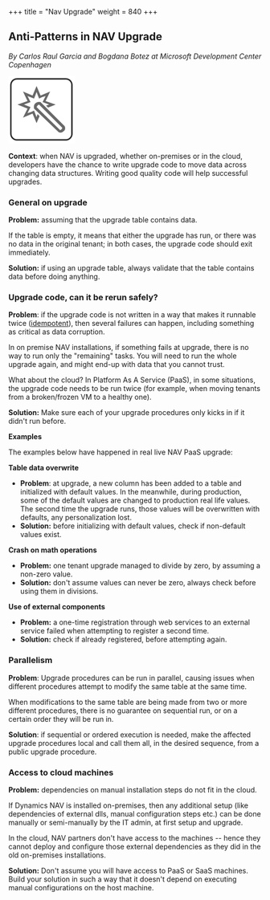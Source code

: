 +++
title = "Nav Upgrade"
weight = 840
+++
## Anti-Patterns in NAV Upgrade

_By Carlos Raul Garcia and Bogdana Botez at Microsoft Development Center Copenhagen_

[![ ][image0]][anchor0]

**Context**: when NAV is upgraded, whether on-premises or in the cloud, developers have the chance to write upgrade code to move data across changing data structures. Writing good quality code will help successful upgrades.

### General on upgrade

**Problem:** assuming that the upgrade table contains data.

If the table is empty, it means that either the upgrade has run, or there was no data in the original tenant; in both cases, the upgrade code should exit immediately.

**Solution:** if using an upgrade table, always validate that the table contains data before doing anything.

### Upgrade code, can it be rerun safely?

**Problem**: if the upgrade code is not written in a way that makes it runnable twice ([idempotent][anchor1]), then several failures can happen, including something as critical as data corruption.

In on premise NAV installations, if something fails at upgrade, there is no way to run only the "remaining" tasks. You will need to run the whole upgrade again, and might end-up with data that you cannot trust.

What about the cloud? In Platform As A Service (PaaS), in some situations, the upgrade code needs to be run twice (for example, when moving tenants from a broken/frozen VM to a healthy one).

**Solution:** Make sure each of your upgrade procedures only kicks in if it didn't run before.

**Examples**

The examples below have happened in real live NAV PaaS upgrade:

**Table data overwrite**

* **Problem**: at upgrade, a new column has bee­n added to a table and initialized with default values. In the meanwhile, during production, some of the default values are changed to production real life values. The second time the upgrade runs, those values will be overwritten with defaults, any personalization lost.
* **Solution:** before initializing with default values, check if non-default values exist.

**Crash on math operations**

* **Problem:** one tenant upgrade managed to divide by zero, by assuming a non-zero value.
* **Solution:** don't assume values can never be zero, always check before using them in divisions.

**Use of external components**

* **Problem:** a one-time registration through web services to an external service failed when attempting to register a second time.
* **Solution:** check if already registered, before attempting again.

### Parallelism

**Problem**: Upgrade procedures can be run in parallel, causing issues when different procedures attempt to modify the same table at the same time.

When modifications to the same table are being made from two or more different procedures, there is no guarantee on sequential run, or on a certain order they will be run in.

**Solution**: if sequential or ordered execution is needed, make the affected upgrade procedures local and call them all, in the desired sequence, from a public upgrade procedure.

### Access to cloud machines

**Problem:** dependencies on manual installation steps do not fit in the cloud.

If Dynamics NAV is installed on-premises, then any additional setup (like dependencies of external dlls, manual configuration steps etc.) can be done manually or semi-manually by the IT admin, at first setup and upgrade.

In the cloud, NAV partners don't have access to the machines -- hence they cannot deploy and configure those external dependencies as they did in the old on-premises installations.

**Solution:** Don't assume you will have access to PaaS or SaaS machines. Build your solution in such a way that it doesn't depend on executing manual configurations on the host machine.



[anchor0]: upgrade.png
[anchor1]: http://stackoverflow.com/questions/1077412/what-is-an-idempotent-operation#1077421


[image0]: upgrade.png
